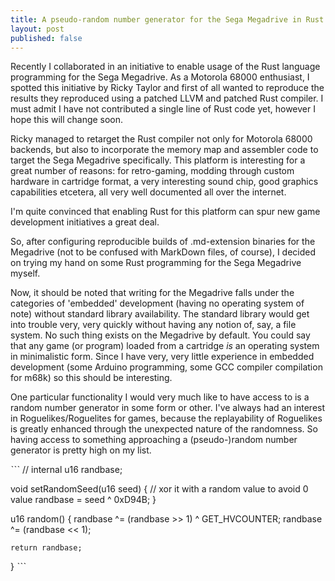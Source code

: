 ```yaml
---
title: A pseudo-random number generator for the Sega Megadrive in Rust
layout: post
published: false
---
```


Recently I collaborated in an initiative to enable usage of the Rust language programming for the Sega Megadrive. As a Motorola 68000 enthusiast, I 
spotted this initiative by Ricky Taylor and first of all wanted to reproduce the results they reproduced using a patched LLVM and patched Rust compiler.
I must admit I have not contributed a single line of Rust code yet, however I hope this will change soon.

Ricky managed to retarget the Rust compiler not only for Motorola 68000 backends, but also to incorporate the memory map and assembler code to target the 
Sega Megadrive specifically. This platform is interesting for a great number of reasons: for retro-gaming, modding through custom hardware in cartridge 
format, a very interesting sound chip, good graphics capabilities etcetera, all very well documented all over the internet.

I'm quite convinced that enabling Rust for this platform can spur new game development initiatives a great deal. 

So, after configuring reproducible builds of .md-extension binaries for the Megadrive (not to be confused with MarkDown files, of course), I decided on 
trying my hand on some Rust programming for the Sega Megadrive myself.

Now, it should be noted that writing for the Megadrive falls under the categories of 'embedded' development (having no operating system of note) without
standard library availability. The standard library would get into trouble very, very quickly without having any notion of, say, a file system. No such
thing exists on the Megadrive by default. You could say that any game (or program) loaded from a cartridge _is_ an operating system in minimalistic form.
Since I have very, very little experience in embedded development (some Arduino programming, some GCC compiler compilation for m68k) so this should be 
interesting. 

One particular functionality I would very much like to have access to is a random number generator in some form or other. I've always had an interest in 
Roguelikes/Roguelites for games, because the replayability of Roguelikes is greatly enhanced through the unexpected nature of the randomness. So having 
access to something approaching a (pseudo-)random number generator is pretty high on my list.  

ˋˋˋ
// internal
u16 randbase;


void setRandomSeed(u16 seed)
{
    // xor it with a random value to avoid 0 value
    randbase = seed ^ 0xD94B;
}

u16 random()
{
    randbase ^= (randbase >> 1) ^ GET_HVCOUNTER;
    randbase ^= (randbase << 1);

    return randbase;
}
ˋˋˋ

